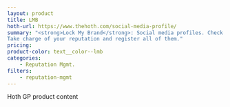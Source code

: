 ```yaml
---
layout: product
title: LMB
hoth-url: https://www.thehoth.com/social-media-profile/ 
summary: "<strong>Lock My Brand</strong>: Social media profiles. Check your username on the top social sites.
Take charge of your reputation and register all of them."
pricing: 
product-color: text__color--lmb
categories: 
    - Reputation Mgmt.
filters: 
    - reputation-mgmt
---
```


Hoth GP product content